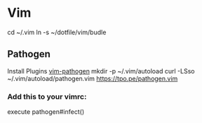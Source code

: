 # Vim 
cd ~/.vim 
ln -s ~/dotfile/vim/budle

## Pathogen
Install Plugins [vim-pathogen](https://github.com/tpope/vim-pathogen) 
mkdir -p ~/.vim/autoload
curl -LSso ~/.vim/autoload/pathogen.vim https://tpo.pe/pathogen.vim

### Add this to your vimrc:

execute pathogen#infect()


